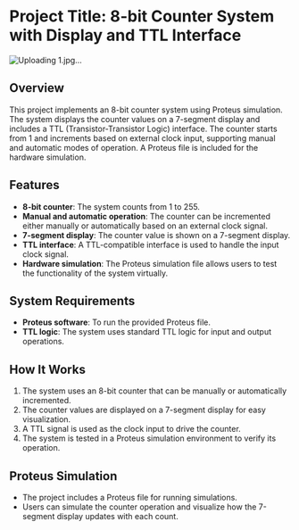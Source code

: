 # Project Title: 8-bit Counter System with Display and TTL Interface
![Uploading 1.jpg…]()

## Overview

This project implements an 8-bit counter system using Proteus simulation. The system displays the counter values on a 7-segment display and includes a TTL (Transistor-Transistor Logic) interface. The counter starts from 1 and increments based on external clock input, supporting manual and automatic modes of operation. A Proteus file is included for the hardware simulation.

## Features

- **8-bit counter**: The system counts from 1 to 255.
- **Manual and automatic operation**: The counter can be incremented either manually or automatically based on an external clock signal.
- **7-segment display**: The counter value is shown on a 7-segment display.
- **TTL interface**: A TTL-compatible interface is used to handle the input clock signal.
- **Hardware simulation**: The Proteus simulation file allows users to test the functionality of the system virtually.

## System Requirements

- **Proteus software**: To run the provided Proteus file.
- **TTL logic**: The system uses standard TTL logic for input and output operations.

## How It Works

1. The system uses an 8-bit counter that can be manually or automatically incremented.
2. The counter values are displayed on a 7-segment display for easy visualization.
3. A TTL signal is used as the clock input to drive the counter.
4. The system is tested in a Proteus simulation environment to verify its operation.

## Proteus Simulation

- The project includes a Proteus file for running simulations.
- Users can simulate the counter operation and visualize how the 7-segment display updates with each count.
